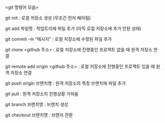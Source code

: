 <git 명령어 모음>

git init : 로컬 저장소 생성 (무조건 먼저 해야됨)

git add 파일명 : 작업트리에 파일 추가 (아직 로컬 저장소에 추가 안된 상태)

git commit -m "메시지" : 로컬 저장소에 수정된 파일 추가

git clone <github 주소> : 로컬 저장소에 진행중인 프로젝트 없을 때 원격 저장소 연
결

git remote add origin <github 주소> : 로컬 저장소에 진행중인 프로젝트 있을 때 원격 저장소 연결

git push origin 브랜치명 : 원격 저장소의 특정 브랜치에 파일 추가

git pull : 원격 저장소의 진행상황 가져옴

git branch 브랜치명 : 브랜치 생성

git checkout 브랜치명 : 브랜치 전환
